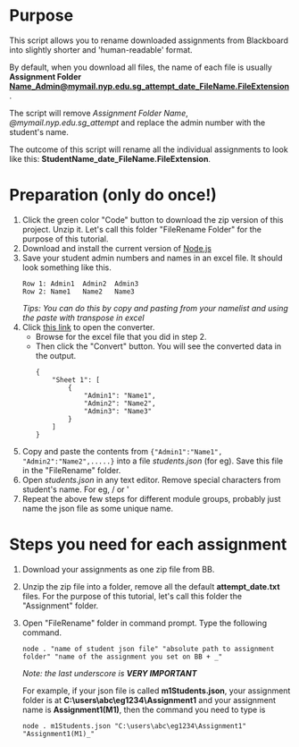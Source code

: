 # Purpose

This script allows you to rename downloaded assignments from Blackboard into slightly shorter and 'human-readable' format.

By default, when you download all files, the name of each file is usually **Assignment Folder Name_Admin@mymail.nyp.edu.sg_attempt_date_FileName.FileExtension**. 

The script will remove *Assignment Folder Name*, *@mymail.nyp.edu.sg_attempt* and replace the admin number with the student's name. 

The outcome of this script will rename all the individual assignments to look like this: **StudentName_date_FileName.FileExtension**.

# Preparation (only do once!)
1. Click the green color "Code" button to download the zip version of this project. Unzip it. Let's call this folder "FileRename Folder" for the purpose of this tutorial.
1. Download and install the current version of [Node.js](https://nodejs.org/en/)
1. Save your student admin numbers and names in an excel file. It should look something like this.
    ```
    Row 1: Admin1  Admin2  Admin3
    Row 2: Name1   Name2   Name3
    ```
    *Tips: You can do this by copy and pasting from your namelist and using the paste with transpose in excel*
1. Click [this link](http://beautifytools.com/excel-to-json-converter.php) to open the converter.
    * Browse for the excel file that you did in step 2. 
    * Then click the "Convert" button. You will see the converted data in the output.
        ```
        {
            "Sheet 1": [
                {
                    "Admin1": "Name1",
                    "Admin2": "Name2",
                    "Admin3": "Name3"
                }
            ]
        }
        ```
1. Copy and paste the contents from `{"Admin1":"Name1", "Admin2":"Name2",.....}` into a file *students.json* (for eg). Save this file in the "FileRename" folder.
1. Open *students.json* in any text editor. Remove special characters from student's name. For eg, / or '
1. Repeat the above few steps for different module groups, probably just name the json file as some unique name. 


# Steps you need for each assignment
1. Download your assignments as one zip file from BB. 
1. Unzip the zip file into a folder, remove all the default **attempt_date.txt** files. For the purpose of this tutorial, let's call this folder the "Assignment" folder.
1. Open "FileRename" folder in command prompt. Type the following command.
    ```
    node . "name of student json file" "absolute path to assignment folder" "name of the assignment you set on BB + _" 
    ```
    *Note: the last underscore is **VERY IMPORTANT***

    For example, if your json file is called **m1Students.json**, your assignment folder is at **C:\users\abc\eg1234\Assignment1** and your assignment name is **Assignment1(M1)**, then the command you need to type is
    ```
    node . m1Students.json "C:\users\abc\eg1234\Assignment1" "Assignment1(M1)_"
    ```
